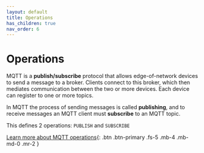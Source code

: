 ```yaml
---
layout: default
title: Operations
has_children: true
nav_order: 6
---
```


# Operations

MQTT is a **publish/subscribe** protocol that allows edge-of-network devices to send a message to a broker. Clients connect to this broker, which then mediates communication between the two or more devices. Each device can register to one or more topics.

In MQTT the process of sending messages is called **publishing**, and to receive messages an MQTT client must **subscribe** to an MQTT topic.

This defines 2 operations: `PUBLISH` and `SUBSCRIBE`

[Learn more about MQTT operations](https://www.hivemq.com/blog/mqtt-essentials-part-4-mqtt-publish-subscribe-unsubscribe/){: .btn .btn-primary .fs-5 .mb-4 .mb-md-0 .mr-2 }
